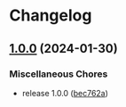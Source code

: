 # Changelog

## [1.0.0](https://github.com/sstalumniassociation/renovate/compare/v0.1.0...v1.0.0) (2024-01-30)


### Miscellaneous Chores

* release 1.0.0 ([bec762a](https://github.com/sstalumniassociation/renovate/commit/bec762a9d9ed0b9379e979b9072653d4ae095cfb))
